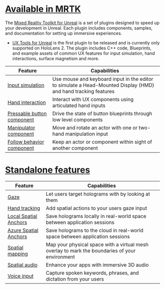 # [Available in MRTK](#tab/mrtk)

The [Mixed Reality Toolkit for Unreal](https://github.com/microsoft/MixedRealityToolkit-Unreal) is a set of plugins designed to speed up your development in Unreal. Each plugin includes components, samples, and documentation for setting up immersive experiences.

* [UX Tools for Unreal](https://www.unrealengine.com/marketplace/en-US/product/mixed-reality-ux-tools) is the first plugin to be released and is currently only supported on HoloLens 2. The plugin includes C++ code, Blueprints, and example assets of common UX features for input simulation, hand interactions, surface magnetism and more.

|  Feature  |  Capabilities  |
| --- | --- |
| [Input simulation](https://github.com/microsoft/MixedReality-UXTools-Unreal/blob/public/0.8.x/Docs/InputSimulation.md) | Use mouse and keyboard input in the editor to simulate a Head-Mounted Display (HMD) and hand tracking features |
| [Hand interaction](https://github.com/microsoft/MixedReality-UXTools-Unreal/blob/public/0.8.x/Docs/HandInteraction.md) | Interact with UX components using articulated hand inputs |
| [Pressable button component](https://github.com/microsoft/MixedReality-UXTools-Unreal/blob/public/0.8.x/Docs/PressableButton.md) | Drive the state of button blueprints through low level components |
| [Manipulator component](https://github.com/microsoft/MixedReality-UXTools-Unreal/blob/public/0.8.x/Docs/Manipulator.md) | Move and rotate an actor with one or two-hand manipulation input |
| [Follow behavior component](https://github.com/microsoft/MixedReality-UXTools-Unreal/blob/public/0.8.x/Docs/FollowComponent.md) | Keep an actor or component within sight of another component |

# [Standalone features](#tab/standalone)

|  Feature  |  Capabilities  |
| --- | --- |
| [Gaze](../unreal/unreal-gaze-input.md) | Let users target holograms with by looking at them |
| [Hand tracking](../unreal/unreal-hand-tracking.md) | Add spatial actions to your users gaze input |
| [Local Spatial Anchors](../unreal/unreal-spatial-anchors.md) | Save holograms locally in real-world space between application sessions |
| [Azure Spatial Anchors](../unreal/unreal-azure-spatial-anchors.md) | Save holograms to the cloud in real-world space between application sessions |
| [Spatial mapping](../unreal/unreal-spatial-mapping.md) | Map your physical space with a virtual mesh overlay to mark the boundaries of your environment |
| [Spatial audio](../unreal/unreal-spatial-audio.md) | Enhance your apps with immersive 3D audio |
| [Voice input](../unreal/unreal-voice-input.md) | Capture spoken keywords, phrases, and dictation from your users|

